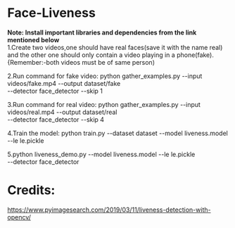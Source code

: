 # Face-Liveness
**Note: Install important libraries and dependencies from the link mentioned below**  
1.Create two videos,one should have real faces(save it with the name real) and the other one should only contain a video playing in a phone(fake).
{Remember:-both videos must be of same person)


2.Run command for fake video:
python gather_examples.py --input videos/fake.mp4 --output dataset/fake \
	--detector face_detector --skip 1


3.Run command for real video:
python gather_examples.py --input videos/real.mp4 --output dataset/real \
	--detector face_detector --skip 4


4.Train the model:
python train.py --dataset dataset --model liveness.model --le le.pickle



5.python liveness_demo.py --model liveness.model --le le.pickle \
	--detector face_detector
# Credits:
https://www.pyimagesearch.com/2019/03/11/liveness-detection-with-opencv/
